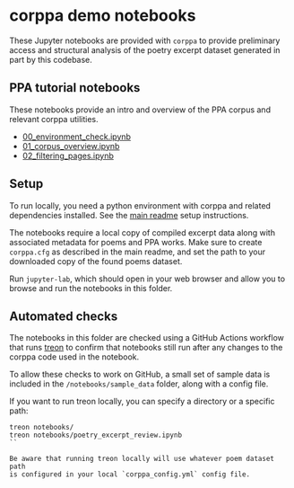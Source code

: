# corppa demo notebooks

These Jupyter notebooks are provided with `corppa` to provide preliminary
access and structural analysis of the poetry excerpt dataset generated 
in part by this codebase.

## PPA tutorial notebooks

These notebooks provide an intro and overview of the PPA corpus
and relevant corppa utilities.

- [00_environment_check.ipynb](00_environment_check.ipynb)
- [01_corpus_overview.ipynb](01_corpus_overview.ipynb)
- [02_filtering_pages.ipynb](02_filtering_pages.ipynb)


## Setup

To run locally, you need a python environment with corppa and related
dependencies installed. See the [main readme](.../README.md) setup instructions.

The notebooks require a local copy of compiled excerpt data along with associated
metadata for poems and PPA works. Make sure to create `corppa.cfg` as
described in the main readme, and set the path to your downloaded copy of 
the found poems dataset.

Run `jupyter-lab`, which should open in your web browser and allow
you to browse and run the notebooks in this folder.

## Automated checks

The notebooks in this folder are checked using a GitHub Actions workflow
that runs [treon](https://github.com/ReviewNB/treon) to confirm that
notebooks still run after any changes to the corppa code used in the notebook.

To allow these checks to work on GitHub, a small set of sample data is
included in the `/notebooks/sample_data` folder, along with a config file.

If you want to run treon locally, you can specify a directory or a specific path:

```console
treon notebooks/
treon notebooks/poetry_excerpt_review.ipynb
``

Be aware that running treon locally will use whatever poem dataset path
is configured in your local `corppa_config.yml` config file.


 